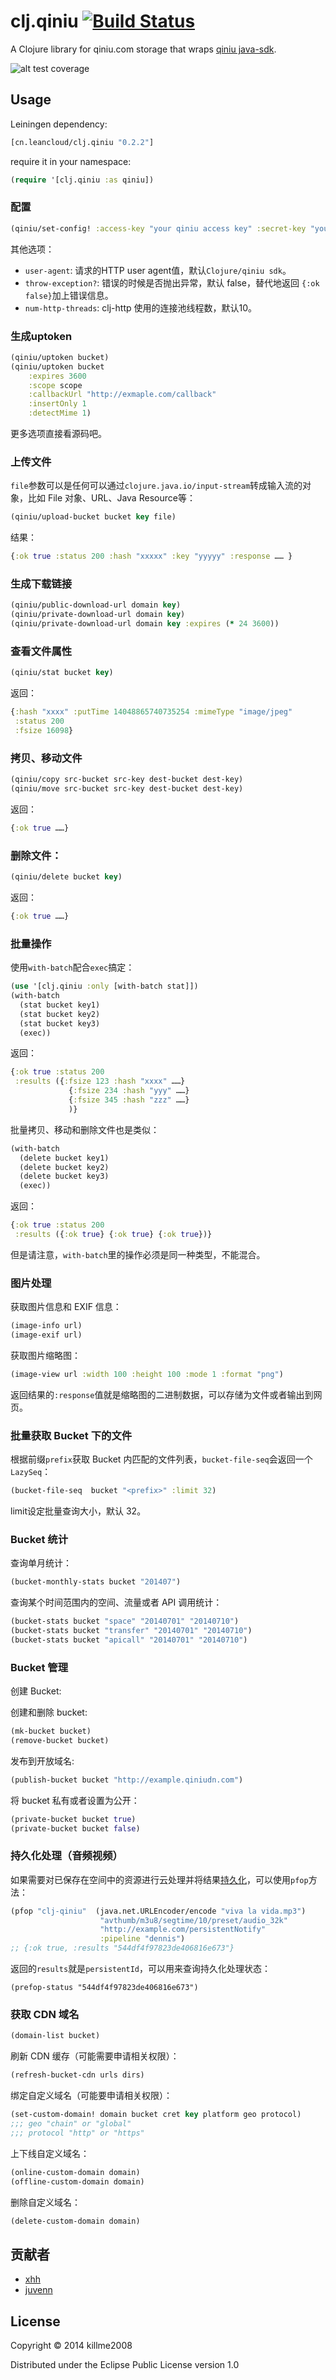 # clj.qiniu [![Build Status](https://travis-ci.org/leancloud/clj.qiniu.svg?branch=master)](https://travis-ci.org/leancloud/clj.qiniu)

A Clojure library for qiniu.com storage that wraps [qiniu java-sdk](https://github.com/qiniu/java-sdk).

![alt test coverage](https://raw.github.com/leancloud/clj.qiniu/master/coverage.png)

## Usage

Leiningen dependency:

```clojure
[cn.leancloud/clj.qiniu "0.2.2"]
```

require it in your namespace:

```clojure
(require '[clj.qiniu :as qiniu])
```

### 配置

```clojure
(qiniu/set-config! :access-key "your qiniu access key" :secret-key "your qiniu secret key")
```

其他选项：

* `user-agent`:  请求的HTTP user agent值，默认`Clojure/qiniu sdk`。
* `throw-exception?`: 错误的时候是否抛出异常，默认 false，替代地返回 `{:ok false}`加上错误信息。
* `num-http-threads`: clj-http 使用的连接池线程数，默认10。


### 生成uptoken

```clojure
(qiniu/uptoken bucket)
(qiniu/uptoken bucket
	:expires 3600
	:scope scope
	:callbackUrl "http://exmaple.com/callback"
	:insertOnly 1
	:detectMime 1)
```

更多选项直接看源码吧。

### 上传文件

`file`参数可以是任何可以通过`clojure.java.io/input-stream`转成输入流的对象，比如 File 对象、URL、Java Resource等：

```clojure
(qiniu/upload-bucket bucket key file)
```

结果：

```clojure
{:ok true :status 200 :hash "xxxxx" :key "yyyyy" :response …… }
```

### 生成下载链接

```clojure
(qiniu/public-download-url domain key)
(qiniu/private-download-url domain key)
(qiniu/private-download-url domain key :expires (* 24 3600))
```

### 查看文件属性

```clojure
(qiniu/stat bucket key)
```

返回：

```clojure
{:hash "xxxx" :putTime 14048865740735254 :mimeType "image/jpeg"
 :status 200
 :fsize 16098}
```

### 拷贝、移动文件

```clojure
(qiniu/copy src-bucket src-key dest-bucket dest-key)
(qiniu/move src-bucket src-key dest-bucket dest-key)
```

返回：

```clojure
{:ok true ……}
```

### 删除文件：

```clojure
(qiniu/delete bucket key)
```
返回：

```clojure
{:ok true ……}
```

### 批量操作

使用`with-batch`配合`exec`搞定：

```clojure
(use '[clj.qiniu :only [with-batch stat]])
(with-batch
  (stat bucket key1)
  (stat bucket key2)
  (stat bucket key3)
  (exec))
```

返回：

```clojure
{:ok true :status 200
 :results ({:fsize 123 :hash "xxxx" ……}
             {:fsize 234 :hash "yyy" ……}
			 {:fsize 345 :hash "zzz" ……}
			 )}
```

批量拷贝、移动和删除文件也是类似：

```clojure
(with-batch
  (delete bucket key1)
  (delete bucket key2)
  (delete bucket key3)
  (exec))
```

返回：

```clojure
{:ok true :status 200
 :results ({:ok true} {:ok true} {:ok true})}
```

但是请注意，`with-batch`里的操作必须是同一种类型，不能混合。

### 图片处理

获取图片信息和 EXIF 信息：

```clojure
(image-info url)
(image-exif url)
```

获取图片缩略图：

```clojure
(image-view url :width 100 :height 100 :mode 1 :format "png")
```

返回结果的`:response`值就是缩略图的二进制数据，可以存储为文件或者输出到网页。

### 批量获取 Bucket 下的文件

根据前缀`prefix`获取 Bucket 内匹配的文件列表，`bucket-file-seq`会返回一个`LazySeq`：

```clojure
(bucket-file-seq  bucket "<prefix>" :limit 32)
```

limit设定批量查询大小，默认 32。

### Bucket 统计
查询单月统计：

```clojure
(bucket-monthly-stats bucket "201407")
```

查询某个时间范围内的空间、流量或者 API 调用统计：

```clojure
(bucket-stats bucket "space" "20140701" "20140710")
(bucket-stats bucket "transfer" "20140701" "20140710")
(bucket-stats bucket "apicall" "20140701" "20140710")
```

### Bucket 管理

创建 Bucket:

创建和删除 bucket:

```clojure
(mk-bucket bucket)
(remove-bucket bucket)
```

发布到开放域名:

```clojure
(publish-bucket bucket "http://example.qiniudn.com")
```

将 bucket 私有或者设置为公开：

```clojure
(private-bucket bucket true)
(private-bucket bucket false)
```

### 持久化处理（音频视频）

如果需要对已保存在空间中的资源进行云处理并将结果[持久化](http://developer.qiniu.com/docs/v6/api/reference/fop/pfop/pfop.html#pfop-notification)，可以使用`pfop`方法：

```clj
(pfop "clj-qiniu"  (java.net.URLEncoder/encode "viva la vida.mp3")
                    "avthumb/m3u8/segtime/10/preset/audio_32k"
                    "http://example.com/persistentNotify"
                    :pipeline "dennis")
;; {:ok true, :results "544df4f97823de406816e673"}
```

返回的`results`就是`persistentId`，可以用来查询持久化处理状态：

```
(prefop-status "544df4f97823de406816e673")
```

### 获取 CDN 域名

```clojure
(domain-list bucket)
```

刷新 CDN 缓存（可能需要申请相关权限）：

```clojure
(refresh-bucket-cdn urls dirs)
```

绑定自定义域名（可能要申请相关权限）：

```clojure
(set-custom-domain! domain bucket cret key platform geo protocol)
;;; geo "chain" or "global"
;;; protocol "http" or "https"
```

上下线自定义域名：
```clojure
(online-custom-domain domain)
(offline-custom-domain domain)
```

删除自定义域名：
```clojure
(delete-custom-domain domain)
```


## 贡献者

* [xhh](https://github.com/xhh)
* [juvenn](https://github.com/juvenn)

## License

Copyright © 2014 killme2008

Distributed under the Eclipse Public License version 1.0

